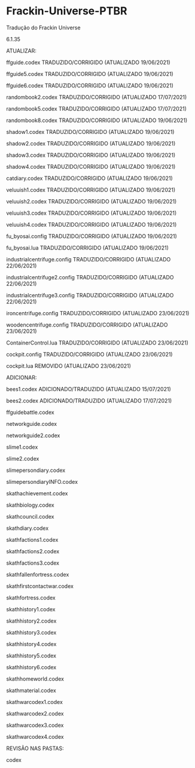 # Frackin-Universe-PTBR
Tradução do Frackin Universe

6.1.35

ATUALIZAR:

ffguide.codex TRADUZIDO/CORRIGIDO (ATUALIZADO 19/06/2021)

ffguide5.codex TRADUZIDO/CORRIGIDO (ATUALIZADO 19/06/2021)

ffguide6.codex TRADUZIDO/CORRIGIDO (ATUALIZADO 19/06/2021)

randombook2.codex TRADUZIDO/CORRIGIDO (ATUALIZADO 17/07/2021)

randombook5.codex TRADUZIDO/CORRIGIDO (ATUALIZADO 17/07/2021)

randombook8.codex TRADUZIDO/CORRIGIDO (ATUALIZADO 19/06/2021)

shadow1.codex TRADUZIDO/CORRIGIDO (ATUALIZADO 19/06/2021)

shadow2.codex TRADUZIDO/CORRIGIDO (ATUALIZADO 19/06/2021)

shadow3.codex TRADUZIDO/CORRIGIDO (ATUALIZADO 19/06/2021)

shadow4.codex TRADUZIDO/CORRIGIDO (ATUALIZADO 19/06/2021)

catdiary.codex TRADUZIDO/CORRIGIDO (ATUALIZADO 19/06/2021)

veluuish1.codex TRADUZIDO/CORRIGIDO (ATUALIZADO 19/06/2021)

veluuish2.codex TRADUZIDO/CORRIGIDO (ATUALIZADO 19/06/2021)

veluuish3.codex TRADUZIDO/CORRIGIDO (ATUALIZADO 19/06/2021)

veluuish4.codex TRADUZIDO/CORRIGIDO (ATUALIZADO 19/06/2021)

fu_byosai.config TRADUZIDO/CORRIGIDO (ATUALIZADO 19/06/2021)

fu_byosai.lua TRADUZIDO/CORRIGIDO (ATUALIZADO 19/06/2021)

industrialcentrifuge.config TRADUZIDO/CORRIGIDO (ATUALIZADO 22/06/2021)

industrialcentrifuge2.config TRADUZIDO/CORRIGIDO (ATUALIZADO 22/06/2021)

industrialcentrifuge3.config TRADUZIDO/CORRIGIDO (ATUALIZADO 22/06/2021)

ironcentrifuge.config TRADUZIDO/CORRIGIDO (ATUALIZADO 23/06/2021)

woodencentrifuge.config TRADUZIDO/CORRIGIDO (ATUALIZADO 23/06/2021)

ContainerControl.lua TRADUZIDO/CORRIGIDO (ATUALIZADO 23/06/2021)

cockpit.config TRADUZIDO/CORRIGIDO (ATUALIZADO 23/06/2021)

cockpit.lua REMOVIDO (ATUALIZADO 23/06/2021)

ADICIONAR: 

bees1.codex ADICIONADO/TRADUZIDO (ATUALIZADO 15/07/2021)

bees2.codex ADICIONADO/TRADUZIDO (ATUALIZADO 17/07/2021)

ffguidebattle.codex

networkguide.codex

networkguide2.codex

slime1.codex

slime2.codex

slimepersondiary.codex

slimepersondiaryINFO.codex

skathachievement.codex

skathbiology.codex

skathcouncil.codex

skathdiary.codex

skathfactions1.codex

skathfactions2.codex

skathfactions3.codex

skathfallenfortress.codex

skathfirstcontactwar.codex

skathfortress.codex

skathhistory1.codex

skathhistory2.codex

skathhistory3.codex

skathhistory4.codex

skathhistory5.codex

skathhistory6.codex

skathhomeworld.codex

skathmaterial.codex

skathwarcodex1.codex

skathwarcodex2.codex

skathwarcodex3.codex

skathwarcodex4.codex

REVISÃO NAS PASTAS:

codex
